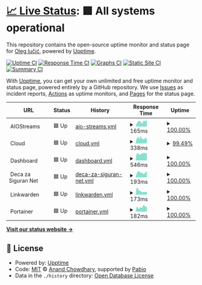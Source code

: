 # [📈 Live Status](https://status.oleglucic.com): <!--live status--> **🟩 All systems operational**

This repository contains the open-source uptime monitor and status page for [Oleg lučić](https://status.oleglucic.com), powered by [Upptime](https://github.com/upptime/upptime).

[![Uptime CI](https://github.com/oleglucic/upptime/workflows/Uptime%20CI/badge.svg)](https://github.com/oleglucic/upptime/actions?query=workflow%3A%22Uptime+CI%22)
[![Response Time CI](https://github.com/oleglucic/upptime/workflows/Response%20Time%20CI/badge.svg)](https://github.com/oleglucic/upptime/actions?query=workflow%3A%22Response+Time+CI%22)
[![Graphs CI](https://github.com/oleglucic/upptime/workflows/Graphs%20CI/badge.svg)](https://github.com/oleglucic/upptime/actions?query=workflow%3A%22Graphs+CI%22)
[![Static Site CI](https://github.com/oleglucic/upptime/workflows/Static%20Site%20CI/badge.svg)](https://github.com/oleglucic/upptime/actions?query=workflow%3A%22Static+Site+CI%22)
[![Summary CI](https://github.com/oleglucic/upptime/workflows/Summary%20CI/badge.svg)](https://github.com/oleglucic/upptime/actions?query=workflow%3A%22Summary+CI%22)

With [Upptime](https://upptime.js.org), you can get your own unlimited and free uptime monitor and status page, powered entirely by a GitHub repository. We use [Issues](https://github.com/oleglucic/upptime/issues) as incident reports, [Actions](https://github.com/oleglucic/upptime/actions) as uptime monitors, and [Pages](https://status.oleglucic.com) for the status page.

<!--start: status pages-->
<!-- This summary is generated by Upptime (https://github.com/upptime/upptime) -->
<!-- Do not edit this manually, your changes will be overwritten -->
<!-- prettier-ignore -->
| URL | Status | History | Response Time | Uptime |
| --- | ------ | ------- | ------------- | ------ |
| <img alt="" src="https://raw.githubusercontent.com/oleglucic/upptime/master/assets/AIOS.ico" height="13"> AIOStreams | 🟩 Up | [aio-streams.yml](https://github.com/oleglucic/upptime/commits/HEAD/history/aio-streams.yml) | <details><summary><img alt="Response time graph" src="./graphs/aio-streams/response-time-week.png" height="20"> 165ms</summary><br><a href="https://status.oleglucic.com/history/aio-streams"><img alt="Response time 663" src="https://img.shields.io/endpoint?url=https%3A%2F%2Fraw.githubusercontent.com%2Foleglucic%2Fupptime%2FHEAD%2Fapi%2Faio-streams%2Fresponse-time.json"></a><br><a href="https://status.oleglucic.com/history/aio-streams"><img alt="24-hour response time 225" src="https://img.shields.io/endpoint?url=https%3A%2F%2Fraw.githubusercontent.com%2Foleglucic%2Fupptime%2FHEAD%2Fapi%2Faio-streams%2Fresponse-time-day.json"></a><br><a href="https://status.oleglucic.com/history/aio-streams"><img alt="7-day response time 165" src="https://img.shields.io/endpoint?url=https%3A%2F%2Fraw.githubusercontent.com%2Foleglucic%2Fupptime%2FHEAD%2Fapi%2Faio-streams%2Fresponse-time-week.json"></a><br><a href="https://status.oleglucic.com/history/aio-streams"><img alt="30-day response time 200" src="https://img.shields.io/endpoint?url=https%3A%2F%2Fraw.githubusercontent.com%2Foleglucic%2Fupptime%2FHEAD%2Fapi%2Faio-streams%2Fresponse-time-month.json"></a><br><a href="https://status.oleglucic.com/history/aio-streams"><img alt="1-year response time 663" src="https://img.shields.io/endpoint?url=https%3A%2F%2Fraw.githubusercontent.com%2Foleglucic%2Fupptime%2FHEAD%2Fapi%2Faio-streams%2Fresponse-time-year.json"></a></details> | <details><summary><a href="https://status.oleglucic.com/history/aio-streams">100.00%</a></summary><a href="https://status.oleglucic.com/history/aio-streams"><img alt="All-time uptime 97.79%" src="https://img.shields.io/endpoint?url=https%3A%2F%2Fraw.githubusercontent.com%2Foleglucic%2Fupptime%2FHEAD%2Fapi%2Faio-streams%2Fuptime.json"></a><br><a href="https://status.oleglucic.com/history/aio-streams"><img alt="24-hour uptime 100.00%" src="https://img.shields.io/endpoint?url=https%3A%2F%2Fraw.githubusercontent.com%2Foleglucic%2Fupptime%2FHEAD%2Fapi%2Faio-streams%2Fuptime-day.json"></a><br><a href="https://status.oleglucic.com/history/aio-streams"><img alt="7-day uptime 100.00%" src="https://img.shields.io/endpoint?url=https%3A%2F%2Fraw.githubusercontent.com%2Foleglucic%2Fupptime%2FHEAD%2Fapi%2Faio-streams%2Fuptime-week.json"></a><br><a href="https://status.oleglucic.com/history/aio-streams"><img alt="30-day uptime 100.00%" src="https://img.shields.io/endpoint?url=https%3A%2F%2Fraw.githubusercontent.com%2Foleglucic%2Fupptime%2FHEAD%2Fapi%2Faio-streams%2Fuptime-month.json"></a><br><a href="https://status.oleglucic.com/history/aio-streams"><img alt="1-year uptime 97.79%" src="https://img.shields.io/endpoint?url=https%3A%2F%2Fraw.githubusercontent.com%2Foleglucic%2Fupptime%2FHEAD%2Fapi%2Faio-streams%2Fuptime-year.json"></a></details>
| <img alt="" src="https://raw.githubusercontent.com/oleglucic/upptime/master/assets/CLD.ico" height="13"> Cloud | 🟩 Up | [cloud.yml](https://github.com/oleglucic/upptime/commits/HEAD/history/cloud.yml) | <details><summary><img alt="Response time graph" src="./graphs/cloud/response-time-week.png" height="20"> 338ms</summary><br><a href="https://status.oleglucic.com/history/cloud"><img alt="Response time 897" src="https://img.shields.io/endpoint?url=https%3A%2F%2Fraw.githubusercontent.com%2Foleglucic%2Fupptime%2FHEAD%2Fapi%2Fcloud%2Fresponse-time.json"></a><br><a href="https://status.oleglucic.com/history/cloud"><img alt="24-hour response time 273" src="https://img.shields.io/endpoint?url=https%3A%2F%2Fraw.githubusercontent.com%2Foleglucic%2Fupptime%2FHEAD%2Fapi%2Fcloud%2Fresponse-time-day.json"></a><br><a href="https://status.oleglucic.com/history/cloud"><img alt="7-day response time 338" src="https://img.shields.io/endpoint?url=https%3A%2F%2Fraw.githubusercontent.com%2Foleglucic%2Fupptime%2FHEAD%2Fapi%2Fcloud%2Fresponse-time-week.json"></a><br><a href="https://status.oleglucic.com/history/cloud"><img alt="30-day response time 375" src="https://img.shields.io/endpoint?url=https%3A%2F%2Fraw.githubusercontent.com%2Foleglucic%2Fupptime%2FHEAD%2Fapi%2Fcloud%2Fresponse-time-month.json"></a><br><a href="https://status.oleglucic.com/history/cloud"><img alt="1-year response time 897" src="https://img.shields.io/endpoint?url=https%3A%2F%2Fraw.githubusercontent.com%2Foleglucic%2Fupptime%2FHEAD%2Fapi%2Fcloud%2Fresponse-time-year.json"></a></details> | <details><summary><a href="https://status.oleglucic.com/history/cloud">99.49%</a></summary><a href="https://status.oleglucic.com/history/cloud"><img alt="All-time uptime 96.19%" src="https://img.shields.io/endpoint?url=https%3A%2F%2Fraw.githubusercontent.com%2Foleglucic%2Fupptime%2FHEAD%2Fapi%2Fcloud%2Fuptime.json"></a><br><a href="https://status.oleglucic.com/history/cloud"><img alt="24-hour uptime 100.00%" src="https://img.shields.io/endpoint?url=https%3A%2F%2Fraw.githubusercontent.com%2Foleglucic%2Fupptime%2FHEAD%2Fapi%2Fcloud%2Fuptime-day.json"></a><br><a href="https://status.oleglucic.com/history/cloud"><img alt="7-day uptime 99.49%" src="https://img.shields.io/endpoint?url=https%3A%2F%2Fraw.githubusercontent.com%2Foleglucic%2Fupptime%2FHEAD%2Fapi%2Fcloud%2Fuptime-week.json"></a><br><a href="https://status.oleglucic.com/history/cloud"><img alt="30-day uptime 99.76%" src="https://img.shields.io/endpoint?url=https%3A%2F%2Fraw.githubusercontent.com%2Foleglucic%2Fupptime%2FHEAD%2Fapi%2Fcloud%2Fuptime-month.json"></a><br><a href="https://status.oleglucic.com/history/cloud"><img alt="1-year uptime 96.19%" src="https://img.shields.io/endpoint?url=https%3A%2F%2Fraw.githubusercontent.com%2Foleglucic%2Fupptime%2FHEAD%2Fapi%2Fcloud%2Fuptime-year.json"></a></details>
| <img alt="" src="https://raw.githubusercontent.com/oleglucic/upptime/master/assets/DASH.ico" height="13"> Dashboard | 🟩 Up | [dashboard.yml](https://github.com/oleglucic/upptime/commits/HEAD/history/dashboard.yml) | <details><summary><img alt="Response time graph" src="./graphs/dashboard/response-time-week.png" height="20"> 546ms</summary><br><a href="https://status.oleglucic.com/history/dashboard"><img alt="Response time 664" src="https://img.shields.io/endpoint?url=https%3A%2F%2Fraw.githubusercontent.com%2Foleglucic%2Fupptime%2FHEAD%2Fapi%2Fdashboard%2Fresponse-time.json"></a><br><a href="https://status.oleglucic.com/history/dashboard"><img alt="24-hour response time 544" src="https://img.shields.io/endpoint?url=https%3A%2F%2Fraw.githubusercontent.com%2Foleglucic%2Fupptime%2FHEAD%2Fapi%2Fdashboard%2Fresponse-time-day.json"></a><br><a href="https://status.oleglucic.com/history/dashboard"><img alt="7-day response time 546" src="https://img.shields.io/endpoint?url=https%3A%2F%2Fraw.githubusercontent.com%2Foleglucic%2Fupptime%2FHEAD%2Fapi%2Fdashboard%2Fresponse-time-week.json"></a><br><a href="https://status.oleglucic.com/history/dashboard"><img alt="30-day response time 515" src="https://img.shields.io/endpoint?url=https%3A%2F%2Fraw.githubusercontent.com%2Foleglucic%2Fupptime%2FHEAD%2Fapi%2Fdashboard%2Fresponse-time-month.json"></a><br><a href="https://status.oleglucic.com/history/dashboard"><img alt="1-year response time 664" src="https://img.shields.io/endpoint?url=https%3A%2F%2Fraw.githubusercontent.com%2Foleglucic%2Fupptime%2FHEAD%2Fapi%2Fdashboard%2Fresponse-time-year.json"></a></details> | <details><summary><a href="https://status.oleglucic.com/history/dashboard">100.00%</a></summary><a href="https://status.oleglucic.com/history/dashboard"><img alt="All-time uptime 97.82%" src="https://img.shields.io/endpoint?url=https%3A%2F%2Fraw.githubusercontent.com%2Foleglucic%2Fupptime%2FHEAD%2Fapi%2Fdashboard%2Fuptime.json"></a><br><a href="https://status.oleglucic.com/history/dashboard"><img alt="24-hour uptime 100.00%" src="https://img.shields.io/endpoint?url=https%3A%2F%2Fraw.githubusercontent.com%2Foleglucic%2Fupptime%2FHEAD%2Fapi%2Fdashboard%2Fuptime-day.json"></a><br><a href="https://status.oleglucic.com/history/dashboard"><img alt="7-day uptime 100.00%" src="https://img.shields.io/endpoint?url=https%3A%2F%2Fraw.githubusercontent.com%2Foleglucic%2Fupptime%2FHEAD%2Fapi%2Fdashboard%2Fuptime-week.json"></a><br><a href="https://status.oleglucic.com/history/dashboard"><img alt="30-day uptime 100.00%" src="https://img.shields.io/endpoint?url=https%3A%2F%2Fraw.githubusercontent.com%2Foleglucic%2Fupptime%2FHEAD%2Fapi%2Fdashboard%2Fuptime-month.json"></a><br><a href="https://status.oleglucic.com/history/dashboard"><img alt="1-year uptime 97.82%" src="https://img.shields.io/endpoint?url=https%3A%2F%2Fraw.githubusercontent.com%2Foleglucic%2Fupptime%2FHEAD%2Fapi%2Fdashboard%2Fuptime-year.json"></a></details>
| <img alt="" src="https://raw.githubusercontent.com/oleglucic/upptime/master/assets/DSN.ico" height="13"> Deca za Siguran Net | 🟩 Up | [deca-za-siguran-net.yml](https://github.com/oleglucic/upptime/commits/HEAD/history/deca-za-siguran-net.yml) | <details><summary><img alt="Response time graph" src="./graphs/deca-za-siguran-net/response-time-week.png" height="20"> 193ms</summary><br><a href="https://status.oleglucic.com/history/deca-za-siguran-net"><img alt="Response time 501" src="https://img.shields.io/endpoint?url=https%3A%2F%2Fraw.githubusercontent.com%2Foleglucic%2Fupptime%2FHEAD%2Fapi%2Fdeca-za-siguran-net%2Fresponse-time.json"></a><br><a href="https://status.oleglucic.com/history/deca-za-siguran-net"><img alt="24-hour response time 251" src="https://img.shields.io/endpoint?url=https%3A%2F%2Fraw.githubusercontent.com%2Foleglucic%2Fupptime%2FHEAD%2Fapi%2Fdeca-za-siguran-net%2Fresponse-time-day.json"></a><br><a href="https://status.oleglucic.com/history/deca-za-siguran-net"><img alt="7-day response time 193" src="https://img.shields.io/endpoint?url=https%3A%2F%2Fraw.githubusercontent.com%2Foleglucic%2Fupptime%2FHEAD%2Fapi%2Fdeca-za-siguran-net%2Fresponse-time-week.json"></a><br><a href="https://status.oleglucic.com/history/deca-za-siguran-net"><img alt="30-day response time 219" src="https://img.shields.io/endpoint?url=https%3A%2F%2Fraw.githubusercontent.com%2Foleglucic%2Fupptime%2FHEAD%2Fapi%2Fdeca-za-siguran-net%2Fresponse-time-month.json"></a><br><a href="https://status.oleglucic.com/history/deca-za-siguran-net"><img alt="1-year response time 501" src="https://img.shields.io/endpoint?url=https%3A%2F%2Fraw.githubusercontent.com%2Foleglucic%2Fupptime%2FHEAD%2Fapi%2Fdeca-za-siguran-net%2Fresponse-time-year.json"></a></details> | <details><summary><a href="https://status.oleglucic.com/history/deca-za-siguran-net">100.00%</a></summary><a href="https://status.oleglucic.com/history/deca-za-siguran-net"><img alt="All-time uptime 97.61%" src="https://img.shields.io/endpoint?url=https%3A%2F%2Fraw.githubusercontent.com%2Foleglucic%2Fupptime%2FHEAD%2Fapi%2Fdeca-za-siguran-net%2Fuptime.json"></a><br><a href="https://status.oleglucic.com/history/deca-za-siguran-net"><img alt="24-hour uptime 100.00%" src="https://img.shields.io/endpoint?url=https%3A%2F%2Fraw.githubusercontent.com%2Foleglucic%2Fupptime%2FHEAD%2Fapi%2Fdeca-za-siguran-net%2Fuptime-day.json"></a><br><a href="https://status.oleglucic.com/history/deca-za-siguran-net"><img alt="7-day uptime 100.00%" src="https://img.shields.io/endpoint?url=https%3A%2F%2Fraw.githubusercontent.com%2Foleglucic%2Fupptime%2FHEAD%2Fapi%2Fdeca-za-siguran-net%2Fuptime-week.json"></a><br><a href="https://status.oleglucic.com/history/deca-za-siguran-net"><img alt="30-day uptime 99.96%" src="https://img.shields.io/endpoint?url=https%3A%2F%2Fraw.githubusercontent.com%2Foleglucic%2Fupptime%2FHEAD%2Fapi%2Fdeca-za-siguran-net%2Fuptime-month.json"></a><br><a href="https://status.oleglucic.com/history/deca-za-siguran-net"><img alt="1-year uptime 97.61%" src="https://img.shields.io/endpoint?url=https%3A%2F%2Fraw.githubusercontent.com%2Foleglucic%2Fupptime%2FHEAD%2Fapi%2Fdeca-za-siguran-net%2Fuptime-year.json"></a></details>
| <img alt="" src="https://raw.githubusercontent.com/oleglucic/upptime/master/assets/LWD.ico" height="13"> Linkwarden | 🟩 Up | [linkwarden.yml](https://github.com/oleglucic/upptime/commits/HEAD/history/linkwarden.yml) | <details><summary><img alt="Response time graph" src="./graphs/linkwarden/response-time-week.png" height="20"> 173ms</summary><br><a href="https://status.oleglucic.com/history/linkwarden"><img alt="Response time 394" src="https://img.shields.io/endpoint?url=https%3A%2F%2Fraw.githubusercontent.com%2Foleglucic%2Fupptime%2FHEAD%2Fapi%2Flinkwarden%2Fresponse-time.json"></a><br><a href="https://status.oleglucic.com/history/linkwarden"><img alt="24-hour response time 136" src="https://img.shields.io/endpoint?url=https%3A%2F%2Fraw.githubusercontent.com%2Foleglucic%2Fupptime%2FHEAD%2Fapi%2Flinkwarden%2Fresponse-time-day.json"></a><br><a href="https://status.oleglucic.com/history/linkwarden"><img alt="7-day response time 173" src="https://img.shields.io/endpoint?url=https%3A%2F%2Fraw.githubusercontent.com%2Foleglucic%2Fupptime%2FHEAD%2Fapi%2Flinkwarden%2Fresponse-time-week.json"></a><br><a href="https://status.oleglucic.com/history/linkwarden"><img alt="30-day response time 226" src="https://img.shields.io/endpoint?url=https%3A%2F%2Fraw.githubusercontent.com%2Foleglucic%2Fupptime%2FHEAD%2Fapi%2Flinkwarden%2Fresponse-time-month.json"></a><br><a href="https://status.oleglucic.com/history/linkwarden"><img alt="1-year response time 394" src="https://img.shields.io/endpoint?url=https%3A%2F%2Fraw.githubusercontent.com%2Foleglucic%2Fupptime%2FHEAD%2Fapi%2Flinkwarden%2Fresponse-time-year.json"></a></details> | <details><summary><a href="https://status.oleglucic.com/history/linkwarden">100.00%</a></summary><a href="https://status.oleglucic.com/history/linkwarden"><img alt="All-time uptime 99.68%" src="https://img.shields.io/endpoint?url=https%3A%2F%2Fraw.githubusercontent.com%2Foleglucic%2Fupptime%2FHEAD%2Fapi%2Flinkwarden%2Fuptime.json"></a><br><a href="https://status.oleglucic.com/history/linkwarden"><img alt="24-hour uptime 100.00%" src="https://img.shields.io/endpoint?url=https%3A%2F%2Fraw.githubusercontent.com%2Foleglucic%2Fupptime%2FHEAD%2Fapi%2Flinkwarden%2Fuptime-day.json"></a><br><a href="https://status.oleglucic.com/history/linkwarden"><img alt="7-day uptime 100.00%" src="https://img.shields.io/endpoint?url=https%3A%2F%2Fraw.githubusercontent.com%2Foleglucic%2Fupptime%2FHEAD%2Fapi%2Flinkwarden%2Fuptime-week.json"></a><br><a href="https://status.oleglucic.com/history/linkwarden"><img alt="30-day uptime 100.00%" src="https://img.shields.io/endpoint?url=https%3A%2F%2Fraw.githubusercontent.com%2Foleglucic%2Fupptime%2FHEAD%2Fapi%2Flinkwarden%2Fuptime-month.json"></a><br><a href="https://status.oleglucic.com/history/linkwarden"><img alt="1-year uptime 99.68%" src="https://img.shields.io/endpoint?url=https%3A%2F%2Fraw.githubusercontent.com%2Foleglucic%2Fupptime%2FHEAD%2Fapi%2Flinkwarden%2Fuptime-year.json"></a></details>
| <img alt="" src="https://raw.githubusercontent.com/oleglucic/upptime/master/assets/PTN.ico" height="13"> Portainer | 🟩 Up | [portainer.yml](https://github.com/oleglucic/upptime/commits/HEAD/history/portainer.yml) | <details><summary><img alt="Response time graph" src="./graphs/portainer/response-time-week.png" height="20"> 182ms</summary><br><a href="https://status.oleglucic.com/history/portainer"><img alt="Response time 426" src="https://img.shields.io/endpoint?url=https%3A%2F%2Fraw.githubusercontent.com%2Foleglucic%2Fupptime%2FHEAD%2Fapi%2Fportainer%2Fresponse-time.json"></a><br><a href="https://status.oleglucic.com/history/portainer"><img alt="24-hour response time 194" src="https://img.shields.io/endpoint?url=https%3A%2F%2Fraw.githubusercontent.com%2Foleglucic%2Fupptime%2FHEAD%2Fapi%2Fportainer%2Fresponse-time-day.json"></a><br><a href="https://status.oleglucic.com/history/portainer"><img alt="7-day response time 182" src="https://img.shields.io/endpoint?url=https%3A%2F%2Fraw.githubusercontent.com%2Foleglucic%2Fupptime%2FHEAD%2Fapi%2Fportainer%2Fresponse-time-week.json"></a><br><a href="https://status.oleglucic.com/history/portainer"><img alt="30-day response time 202" src="https://img.shields.io/endpoint?url=https%3A%2F%2Fraw.githubusercontent.com%2Foleglucic%2Fupptime%2FHEAD%2Fapi%2Fportainer%2Fresponse-time-month.json"></a><br><a href="https://status.oleglucic.com/history/portainer"><img alt="1-year response time 426" src="https://img.shields.io/endpoint?url=https%3A%2F%2Fraw.githubusercontent.com%2Foleglucic%2Fupptime%2FHEAD%2Fapi%2Fportainer%2Fresponse-time-year.json"></a></details> | <details><summary><a href="https://status.oleglucic.com/history/portainer">100.00%</a></summary><a href="https://status.oleglucic.com/history/portainer"><img alt="All-time uptime 89.14%" src="https://img.shields.io/endpoint?url=https%3A%2F%2Fraw.githubusercontent.com%2Foleglucic%2Fupptime%2FHEAD%2Fapi%2Fportainer%2Fuptime.json"></a><br><a href="https://status.oleglucic.com/history/portainer"><img alt="24-hour uptime 100.00%" src="https://img.shields.io/endpoint?url=https%3A%2F%2Fraw.githubusercontent.com%2Foleglucic%2Fupptime%2FHEAD%2Fapi%2Fportainer%2Fuptime-day.json"></a><br><a href="https://status.oleglucic.com/history/portainer"><img alt="7-day uptime 100.00%" src="https://img.shields.io/endpoint?url=https%3A%2F%2Fraw.githubusercontent.com%2Foleglucic%2Fupptime%2FHEAD%2Fapi%2Fportainer%2Fuptime-week.json"></a><br><a href="https://status.oleglucic.com/history/portainer"><img alt="30-day uptime 100.00%" src="https://img.shields.io/endpoint?url=https%3A%2F%2Fraw.githubusercontent.com%2Foleglucic%2Fupptime%2FHEAD%2Fapi%2Fportainer%2Fuptime-month.json"></a><br><a href="https://status.oleglucic.com/history/portainer"><img alt="1-year uptime 89.14%" src="https://img.shields.io/endpoint?url=https%3A%2F%2Fraw.githubusercontent.com%2Foleglucic%2Fupptime%2FHEAD%2Fapi%2Fportainer%2Fuptime-year.json"></a></details>

<!--end: status pages-->

[**Visit our status website →**](https://status.oleglucic.com)

## 📄 License

- Powered by: [Upptime](https://github.com/upptime/upptime)
- Code: [MIT](./LICENSE) © [Anand Chowdhary](https://anandchowdhary.com), supported by [Pabio](https://pabio.com)
- Data in the `./history` directory: [Open Database License](https://opendatacommons.org/licenses/odbl/1-0/)
